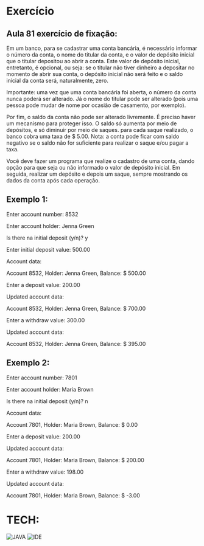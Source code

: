 # Exercício 
## Aula 81 exercício de fixação:

Em um banco, para se cadastrar uma conta bancária, é necessário informar o número da conta, o nome do titular da conta, e o valor de depósito inicial que o titular depositou ao abrir a conta.
Este valor de depósito inicial, entretanto, é opcional, ou seja: se o titular não tiver dinheiro a depositar no momento de abrir sua conta, o depósito inicial não será feito e o saldo inicial da conta será, naturalmente, zero.

Importante: uma vez que uma conta bancária foi aberta, o número da conta nunca poderá ser alterado. Já o nome do titular pode ser alterado (pois uma pessoa pode mudar de nome por ocasião de casamento, por exemplo).

Por fim, o saldo da conta não pode ser alterado livremente. É preciso haver um mecanismo para proteger isso. O saldo só aumenta por meio de depósitos, e só diminuir por meio de saques. para cada saque realizado, o banco cobra uma taxa de $ 5.00. Nota: a conta pode ficar com saldo negativo se o saldo não for suficiente para realizar o saque e/ou pagar a taxa.

Você deve fazer um programa que realize o cadastro de uma conta, dando opção para que seja ou não informado o valor de depósito inicial. Em seguida, realizar um depósito e depois um saque, sempre mostrando os dados da conta após cada operação.

## Exemplo 1:
Enter account number: 8532

Enter account holder: Jenna Green

Is there na initial deposit (y/n)? y

Enter initial deposit value: 500.00


Account data:

Account 8532, Holder: Jenna Green, Balance: $ 500.00


Enter a deposit value: 200.00

Updated account data:

Account 8532, Holder: Jenna Green, Balance: $ 700.00


Enter a withdraw value: 300.00

Updated account data:

Account 8532, Holder: Jenna Green, Balance: $ 395.00

## Exemplo 2:

Enter account number: 7801

Enter account holder: Maria Brown

Is there na initial deposit (y/n)? n


Account data:

Account 7801, Holder: Maria Brown, Balance: $ 0.00


Enter a deposit value: 200.00

Updated account data:

Account 7801, Holder: Maria Brown, Balance: $ 200.00


Enter a withdraw value: 198.00

Updated account data:

Account 7801, Holder: Maria Brown, Balance: $ -3.00

# TECH:

![JAVA](https://i.ibb.co/Xkf17zS/java.png)
![IDE](https://i.ibb.co/njMWJXP/eclipse-icon-1-3778a4cbe978d8dfd73c091706e26aa6c57c65aa-removebg-preview.png)
